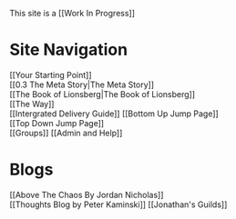 This site is a [[Work In Progress]]

# Site Navigation
[[Your Starting Point]]   
[[0.3 The Meta Story|The Meta Story]]  
[[The Book of Lionsberg|The Book of Lionsberg]]  
[[The Way]]  
[[Intergrated Delivery Guide]] 
[[Bottom Up Jump Page]]  
[[Top Down Jump Page]]  
[[Groups]] 
[[Admin and Help]] 

# Blogs
[[Above The Chaos By Jordan Nicholas]]  
[[Thoughts Blog by Peter Kaminski]] 
[[Jonathan's Guilds]]


